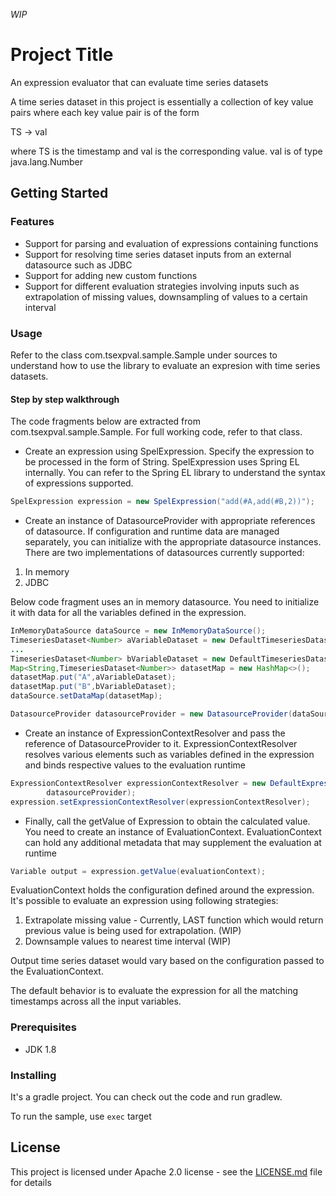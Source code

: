 *WIP*
# Project Title

An expression evaluator that can evaluate time series datasets

A time series dataset in this project is essentially a collection of key value pairs where each key value pair 
is of the form

TS -> val

where TS is the timestamp and val is the corresponding value. val is of type java.lang.Number

## Getting Started

### Features
* Support for parsing and evaluation of expressions containing functions
* Support for resolving time series dataset inputs from an external datasource such as JDBC
* Support for adding new custom functions
* Support for different evaluation strategies involving inputs such as extrapolation of missing values, 
downsampling of values to a certain interval 

### Usage

Refer to the class com.tsexpval.sample.Sample under sources to understand how to use the library to evaluate an
expresion with time series datasets.

#### Step by step walkthrough

The code fragments below are extracted from com.tsexpval.sample.Sample. For full working code, refer to that class.


* Create an expression using SpelExpression. Specify the expression to be processed in the form of String.
SpelExpression uses Spring EL internally. You can refer to the Spring EL library to understand the syntax of expressions supported.

````java
SpelExpression expression = new SpelExpression("add(#A,add(#B,2))");

````
* Create an instance of DatasourceProvider with appropriate references of datasource. If configuration and runtime data are managed separately, you can
initialize with the appropriate datasource instances. There are two implementations of datasources currently supported:
1. In memory
2. JDBC

Below code fragment uses an in memory datasource. You need to initialize it with data for all the variables defined in the expression.

````java
InMemoryDataSource dataSource = new InMemoryDataSource();
TimeseriesDataset<Number> aVariableDataset = new DefaultTimeseriesDataset<>();
...
TimeseriesDataset<Number> bVariableDataset = new DefaultTimeseriesDataset<>();
Map<String,TimeseriesDataset<Number>> datasetMap = new HashMap<>();
datasetMap.put("A",aVariableDataset);
datasetMap.put("B",bVariableDataset);
dataSource.setDataMap(datasetMap);

DatasourceProvider datasourceProvider = new DatasourceProvider(dataSource, dataSource); 

````
* Create an instance of ExpressionContextResolver and pass the reference of DatasourceProvider to it.
ExpressionContextResolver resolves various elements such as variables defined in the expression and binds respective 
values to the evaluation runtime

````java
ExpressionContextResolver expressionContextResolver = new DefaultExpressionContextResolver(
        datasourceProvider);
expression.setExpressionContextResolver(expressionContextResolver);

````

* Finally, call the getValue of Expression to obtain the calculated value. You need to create an instance 
of EvaluationContext. EvaluationContext can hold any additional metadata that may supplement the evaluation at runtime

````java
Variable output = expression.getValue(evaluationContext);

````
EvaluationContext holds the configuration defined around the expression. It's possible to evaluate an expression using following strategies:
1. Extrapolate missing value - Currently, LAST function which would return previous value is being used for extrapolation. (WIP)
2. Downsample values to nearest time interval (WIP)

Output time series dataset would vary based on the configuration passed to the EvaluationContext. 

The default behavior is to evaluate the expression for all the matching timestamps across all the input variables.


### Prerequisites

* JDK 1.8

### Installing

It's a gradle project. You can check out the code and run gradlew.

To run the sample, use `exec` target


## License

This project is licensed under Apache 2.0 license - see the [LICENSE.md](LICENSE.md) file for details


